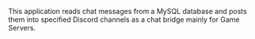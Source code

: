 This application reads chat messages from a MySQL database and posts them into specified Discord channels as a chat bridge mainly for Game Servers.